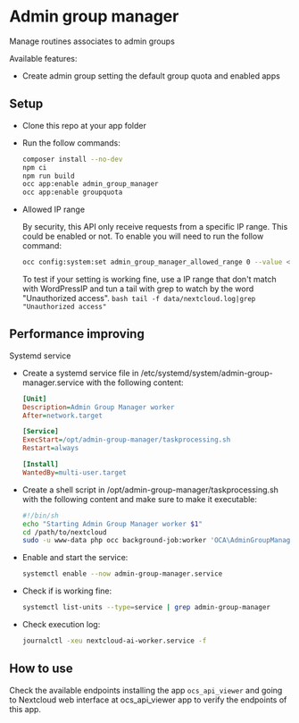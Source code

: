 # Admin group manager

Manage routines associates to admin groups

Available features:
- Create admin group setting the default group quota and enabled apps

## Setup

- Clone this repo at your app folder
- Run the follow commands:
	```bash
	composer install --no-dev
	npm ci
	npm run build
	occ app:enable admin_group_manager
	occ app:enable groupquota
	```
- Allowed IP range

	By security, this API only receive requests from a specific IP range. This could be enabled or not. To enable you will need to run the follow command:
	```bash
	occ config:system:set admin_group_manager_allowed_range 0 --value <theWordPressIp>
	```

	To test if your setting is working fine, use a IP range that don't match with WordPressIP and tun a tail with grep to watch by the word "Unauthorized access".
		```bash
		tail -f data/nextcloud.log|grep "Unauthorized access"
		```

## Performance improving
Systemd service

- Create a systemd service file in /etc/systemd/system/admin-group-manager.service with the following content:
	```ini
	[Unit]
	Description=Admin Group Manager worker
	After=network.target

	[Service]
	ExecStart=/opt/admin-group-manager/taskprocessing.sh
	Restart=always

	[Install]
	WantedBy=multi-user.target
	```


- Create a shell script in /opt/admin-group-manager/taskprocessing.sh with the following content and make sure to make it executable:

	```bash
	#!/bin/sh
	echo "Starting Admin Group Manager worker $1"
	cd /path/to/nextcloud
	sudo -u www-data php occ background-job:worker 'OCA\AdminGroupManager\BackgroundJob\EnableAppsForGroup'
	```

- Enable and start the service:
  ```bash
  systemctl enable --now admin-group-manager.service
  ```
- Check if is working fine:
	```bash
	systemctl list-units --type=service | grep admin-group-manager
	```
- Check execution log:
	```bash
	journalctl -xeu nextcloud-ai-worker.service -f
	```

## How to use

Check the available endpoints installing the app `ocs_api_viewer` and going to Nextcloud web interface at ocs_api_viewer app to verify the endpoints of this app.
